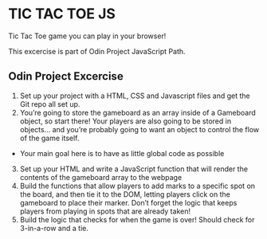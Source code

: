 # TIC TAC TOE JS

Tic Tac Toe game you can play in your browser!

This excercise is part of Odin Project JavaScript Path.

## Odin Project Excercise

1. Set up your project with a HTML, CSS and Javascript files and get the Git repo all set up.
2. You’re going to store the gameboard as an array inside of a Gameboard object, so start there! Your players are also going to be stored in objects… and you’re probably going to want an object to control the flow of the game itself.
- Your main goal here is to have as little global code as possible
3. Set up your HTML and write a JavaScript function that will render the contents of the gameboard array to the webpage
4. Build the functions that allow players to add marks to a specific spot on the board, and then tie it to the DOM, letting players click on the gameboard to place their marker. Don’t forget the logic that keeps players from playing in spots that are already taken!
5. Build the logic that checks for when the game is over! Should check for 3-in-a-row and a tie.

